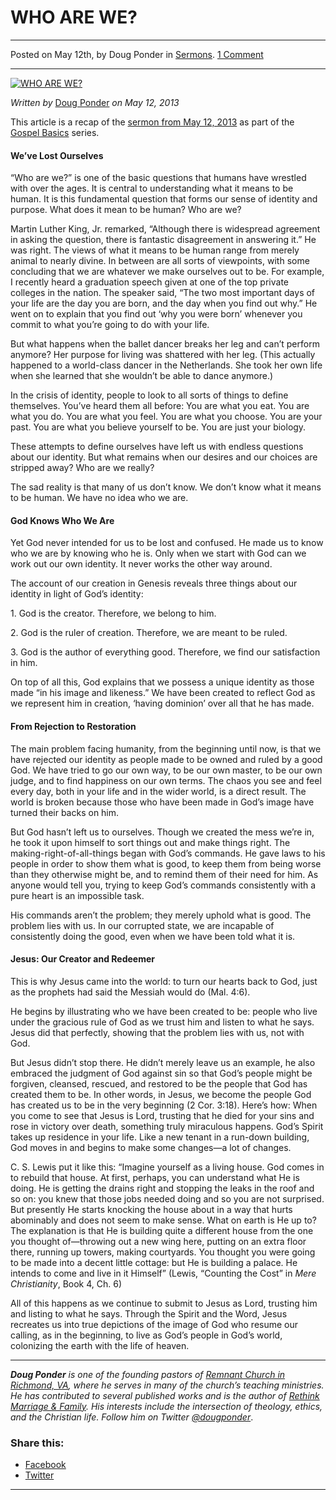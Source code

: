 WHO ARE WE?
===========

* * *

Posted on May 12th, by Doug Ponder in [Sermons](http://www.remnantresource.org/category/sermons/). [1 Comment](http://www.remnantresource.org/who-are-we/#comments)

* * *

[![WHO ARE WE?](http://www.remnantresource.org/wp-content/uploads/2013/05/Who_Are_we.jpg)](http://www.remnantresource.org/wp-content/uploads/2013/05/Who_Are_we.jpg)  

_Written by_ [Doug Ponder](http://www.remnantresource.org/author/doug-ponder/ "Posts by Doug Ponder") _on May 12, 2013_

This article is a recap of the [sermon from May 12, 2013](http://www.remnantrichmond.org/sermon/who-are-we/) as part of the [Gospel Basics](http://www.remnantrichmond.org/gospel-basics/) series.

#### We’ve Lost Ourselves

“Who are we?” is one of the basic questions that humans have wrestled with over the ages. It is central to understanding what it means to be human. It is this fundamental question that forms our sense of identity and purpose. What does it mean to be human? Who are we?

Martin Luther King, Jr. remarked, “Although there is widespread agreement in asking the question, there is fantastic disagreement in answering it.” He was right. The views of what it means to be human range from merely animal to nearly divine. In between are all sorts of viewpoints, with some concluding that we are whatever we make ourselves out to be. For example, I recently heard a graduation speech given at one of the top private colleges in the nation. The speaker said, “The two most important days of your life are the day you are born, and the day when you find out why.” He went on to explain that you find out ‘why you were born’ whenever you commit to what you’re going to do with your life.

But what happens when the ballet dancer breaks her leg and can’t perform anymore? Her purpose for living was shattered with her leg. (This actually happened to a world-class dancer in the Netherlands. She took her own life when she learned that she wouldn’t be able to dance anymore.)

In the crisis of identity, people to look to all sorts of things to define themselves. You’ve heard them all before: You are what you eat. You are what you do. You are what you feel. You are what you choose. You are your past. You are what you believe yourself to be. You are just your biology.

These attempts to define ourselves have left us with endless questions about our identity. But what remains when our desires and our choices are stripped away? Who are we really?

The sad reality is that many of us don’t know. We don’t know what it means to be human. We have no idea who we are.

#### God Knows Who We Are

Yet God never intended for us to be lost and confused. He made us to know who we are by knowing who he is. Only when we start with God can we work out our own identity. It never works the other way around.

The account of our creation in Genesis reveals three things about our identity in light of God’s identity:

1\. God is the creator. Therefore, we belong to him.

2\. God is the ruler of creation. Therefore, we are meant to be ruled.

3\. God is the author of everything good. Therefore, we find our satisfaction in him.

On top of all this, God explains that we possess a unique identity as those made “in his image and likeness.” We have been created to reflect God as we represent him in creation, ‘having dominion’ over all that he has made.

#### From Rejection to Restoration

The main problem facing humanity, from the beginning until now, is that we have rejected our identity as people made to be owned and ruled by a good God. We have tried to go our own way, to be our own master, to be our own judge, and to find happiness on our own terms. The chaos you see and feel every day, both in your life and in the wider world, is a direct result. The world is broken because those who have been made in God’s image have turned their backs on him.

But God hasn’t left us to ourselves. Though we created the mess we’re in, he took it upon himself to sort things out and make things right. The making-right-of-all-things began with God’s commands. He gave laws to his people in order to show them what is good, to keep them from being worse than they otherwise might be, and to remind them of their need for him. As anyone would tell you, trying to keep God’s commands consistently with a pure heart is an impossible task.

His commands aren’t the problem; they merely uphold what is good. The problem lies with us. In our corrupted state, we are incapable of consistently doing the good, even when we have been told what it is.

#### Jesus: Our Creator and Redeemer

This is why Jesus came into the world: to turn our hearts back to God, just as the prophets had said the Messiah would do (Mal. 4:6).

He begins by illustrating who we have been created to be: people who live under the gracious rule of God as we trust him and listen to what he says. Jesus did that perfectly, showing that the problem lies with us, not with God.

But Jesus didn’t stop there. He didn’t merely leave us an example, he also embraced the judgment of God against sin so that God’s people might be forgiven, cleansed, rescued, and restored to be the people that God has created them to be. In other words, in Jesus, we become the people God has created us to be in the very beginning (2 Cor. 3:18). Here’s how: When you come to see that Jesus is Lord, trusting that he died for your sins and rose in victory over death, something truly miraculous happens. God’s Spirit takes up residence in your life. Like a new tenant in a run-down building, God moves in and begins to make some changes—a lot of changes.

C. S. Lewis put it like this: “Imagine yourself as a living house. God comes in to rebuild that house. At first, perhaps, you can understand what He is doing. He is getting the drains right and stopping the leaks in the roof and so on: you knew that those jobs needed doing and so you are not surprised. But presently He starts knocking the house about in a way that hurts abominably and does not seem to make sense. What on earth is He up to? The explanation is that He is building quite a different house from the one you thought of—throwing out a new wing here, putting on an extra floor there, running up towers, making courtyards. You thought you were going to be made into a decent little cottage: but He is building a palace. He intends to come and live in it Himself” (Lewis, “Counting the Cost” in _Mere Christianity_, Book 4, Ch. 6)

All of this happens as we continue to submit to Jesus as Lord, trusting him and listing to what he says. Through the Spirit and the Word, Jesus recreates us into true depictions of the image of God who resume our calling, as in the beginning, to live as God’s people in God’s world, colonizing the earth with the life of heaven.

* * *

_**Doug Ponder** is one of the founding pastors of [Remnant Church in Richmond, VA](http://www.remnantrichmond.org/), where he serves in many of the church’s teaching ministries. He has contributed to several published works and is the author of [Rethink Marriage & Family](http://www.remnantrichmond.org/mediafiles/uploaded/r/0e1604567_rethink-marriage-and-family-ebook.pdf). His interests include the intersection of theology, ethics, and the Christian life. Follow him on Twitter [@dougponder](https://twitter.com/dougponder)_.

### Share this:

*   [Facebook](http://www.remnantresource.org/who-are-we/?share=facebook "Click to share on Facebook")
*   [Twitter](http://www.remnantresource.org/who-are-we/?share=twitter "Click to share on Twitter")

  

* * *
